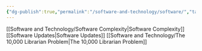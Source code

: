 ```yaml
---
{"dg-publish":true,"permalink":"/software-and-technology/software/","tags":["software"],"noteIcon":""}
---
```



[[Software and Technology/Software Complexity\|Software Complexity]]
[[Software Updates\|Software Updates]]
[[Software and Technology/The 10,000 Librarian Problem\|The 10,000 Librarian Problem]]